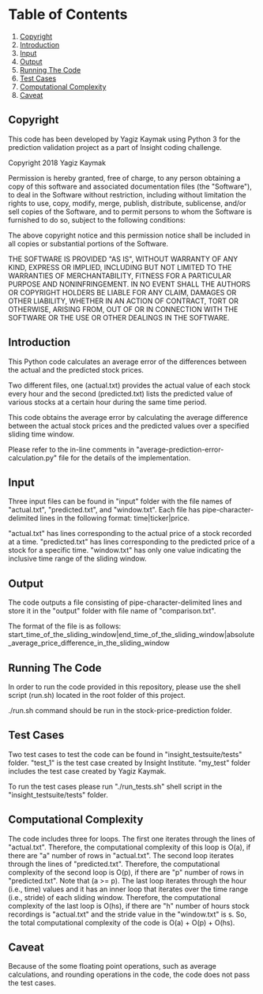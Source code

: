# Table of Contents
1. [Copyright](README.md#copyright)
1. [Introduction](README.md#introduction)
1. [Input](README.md#input)
1. [Output](README.md#output)
1. [Running The Code](README.md#running)
1. [Test Cases](README.md#running)
1. [Computational Complexity](README.md#complexity)
1. [Caveat](README.md#caveat)


## Copyright
This code has been developed by Yagiz Kaymak using Python 3 for the prediction validation project as a part of Insight coding challenge.

Copyright 2018 Yagiz Kaymak

Permission is hereby granted, free of charge, to any person obtaining a copy of this software and associated documentation files (the "Software"), to deal in the Software without restriction, including without limitation the rights to use, copy, modify, merge, publish, distribute, sublicense, and/or sell copies of the Software, and to permit persons to whom the Software is furnished to do so, subject to the following conditions:

The above copyright notice and this permission notice shall be included in all copies or substantial portions of the Software.

THE SOFTWARE IS PROVIDED "AS IS", WITHOUT WARRANTY OF ANY KIND, EXPRESS OR IMPLIED, INCLUDING BUT NOT LIMITED TO THE WARRANTIES OF MERCHANTABILITY, FITNESS FOR A PARTICULAR PURPOSE AND NONINFRINGEMENT. IN NO EVENT SHALL THE AUTHORS OR COPYRIGHT HOLDERS BE LIABLE FOR ANY CLAIM, DAMAGES OR OTHER LIABILITY, WHETHER IN AN ACTION OF CONTRACT, TORT OR OTHERWISE, ARISING FROM, OUT OF OR IN CONNECTION WITH THE SOFTWARE OR THE USE OR OTHER DEALINGS IN THE SOFTWARE.

## Introduction
This Python code calculates an average error of the differences between the actual and the predicted stock prices.

 Two different files, one (actual.txt) provides the actual value of each stock every hour and the second (predicted.txt) lists the predicted value of various stocks at a certain hour during the same time period.

This code obtains the average error by calculating the average difference between the actual stock prices and the predicted values over a specified sliding time window.

Please refer to the in-line comments in "average-prediction-error-calculation.py" file for the details of the implementation.

## Input
Three input files can be found in "input" folder with the file names of "actual.txt", "predicted.txt", and "window.txt".
Each file has pipe-character-delimited lines in the following format: time|ticker|price.

"actual.txt" has lines corresponding to the actual price of a stock recorded at a time.
"predicted.txt" has lines corresponding to the predicted price of a stock for a specific time.
"window.txt" has only one value indicating the inclusive time range of the sliding window.


## Output
The code outputs a file consisting of pipe-character-delimited lines and store it in the "output" folder with file name of "comparison.txt".

The format of the file is as follows: start_time_of_the_sliding_window|end_time_of_the_sliding_window|absolute_average_price_difference_in_the_sliding_window


## Running The Code
In order to run the code provided in this repository, please use the shell script (run.sh) located in the root folder of this project.

./run.sh command should be run in the stock-price-prediction folder.


## Test Cases
Two test cases to test the code can be found in "insight_testsuite/tests" folder. "test_1" is the test case created by Insight Institute. "my_test" folder includes the test case created by Yagiz Kaymak.

To run the test cases please run "./run_tests.sh" shell script in the "insight_testsuite/tests" folder.

## Computational Complexity
The code includes three for loops. The first one iterates through the lines of "actual.txt". Therefore, the computational
complexity of this loop is O(a), if there are "a" number of rows in "actual.txt".
The second loop iterates through the lines of "predicted.txt". Therefore, the computational
complexity of the second loop is O(p), if there are "p" number of rows in "predicted.txt". Note that (a >= p).
The last loop iterates through the hour (i.e., time) values and it has an inner loop that iterates over the time range  (i.e., stride) of each sliding window. Therefore, the computational complexity of the last loop is O(hs), if there are "h" number of hours stock recordings is "actual.txt" and the stride value in the "window.txt" is s.
So, the total computational complexity of the code is O(a) + O(p) + O(hs).

## Caveat
Because of the some floating point operations, such as average calculations, and rounding operations in the code, the code does not pass the test cases.

